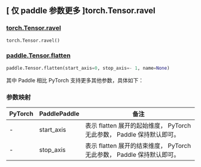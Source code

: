 ## [ 仅 paddle 参数更多 ]torch.Tensor.ravel
### [torch.Tensor.ravel](https://pytorch.org/docs/stable/generated/torch.Tensor.ravel.html#torch.Tensor.ravel)

```python
torch.Tensor.ravel()
```

### [paddle.Tensor.flatten](https://www.paddlepaddle.org.cn/documentation/docs/zh/develop/api/paddle/Tensor_cn.html#flatten-start-axis-0-stop-axis-1-name-none)

```python
paddle.Tensor.flatten(start_axis=0, stop_axis=- 1, name=None)
```

其中 Paddle 相比 PyTorch 支持更多其他参数，具体如下：
### 参数映射

| PyTorch       | PaddlePaddle | 备注                                                   |
| ------------- | ------------ | ------------------------------------------------------ |
| -           | start_axis            | 表示 flatten 展开的起始维度， PyTorch 无此参数， Paddle 保持默认即可。               |
| -           | stop_axis            | 表示 flatten 展开的结束维度， PyTorch 无此参数， Paddle 保持默认即可。               |
